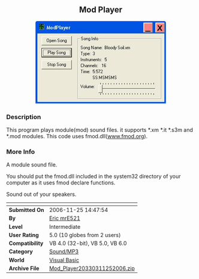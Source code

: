 ﻿<div align="center">

## Mod Player

<img src="PIC20061125165184963.JPG">
</div>

### Description

This program plays module(mod) sound files. it supports *.xm *.it *.s3m and *.mod modules. This code uses fmod.dll(www.fmod.org).
 
### More Info
 
A module sound file.

You should put the fmod.dll included in the system32 directory of your computer as it uses fmod declare functions.

Sound out of your speakers.


<span>             |<span>
---                |---
**Submitted On**   |2006-11-25 14:47:54
**By**             |[Eric mrE521](https://github.com/Planet-Source-Code/PSCIndex/blob/master/ByAuthor/eric-mre521.md)
**Level**          |Intermediate
**User Rating**    |5.0 (10 globes from 2 users)
**Compatibility**  |VB 4\.0 \(32\-bit\), VB 5\.0, VB 6\.0
**Category**       |[Sound/MP3](https://github.com/Planet-Source-Code/PSCIndex/blob/master/ByCategory/sound-mp3__1-45.md)
**World**          |[Visual Basic](https://github.com/Planet-Source-Code/PSCIndex/blob/master/ByWorld/visual-basic.md)
**Archive File**   |[Mod\_Player20330311252006\.zip](https://github.com/Planet-Source-Code/eric-mre521-mod-player__1-67179/archive/master.zip)








